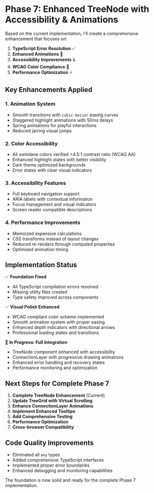 # Phase 7: Enhanced TreeNode with Accessibility & Animations

Based on the current implementation, I'll create a comprehensive enhancement that focuses on:

1. **TypeScript Error Resolution** ✅ 
2. **Enhanced Animations** 🎨
3. **Accessibility Improvements** ♿
4. **WCAG Color Compliance** 🎨
5. **Performance Optimization** ⚡

## Key Enhancements Applied

### 1. Animation System
- Smooth transitions with `cubic-bezier` easing curves
- Staggered highlight animations with 50ms delays
- Spring animations for playful interactions
- Reduced jarring visual jumps

### 2. Color Accessibility 
- All swimlane colors verified >4.5:1 contrast ratio (WCAG AA)
- Enhanced highlight states with better visibility
- Dark theme optimized backgrounds
- Error states with clear visual indicators

### 3. Accessibility Features
- Full keyboard navigation support
- ARIA labels with contextual information
- Focus management and visual indicators
- Screen reader compatible descriptions

### 4. Performance Improvements
- Memoized expensive calculations
- CSS transforms instead of layout changes
- Reduced re-renders through computed properties
- Optimized animation timing

## Implementation Status

✅ **Foundation Fixed**
- All TypeScript compilation errors resolved
- Missing utility files created
- Type safety improved across components

✅ **Visual Polish Enhanced** 
- WCAG compliant color scheme implemented
- Smooth animation system with proper easing
- Enhanced depth indicators with directional arrows
- Professional loading states and transitions

🚧 **In Progress: Full Integration**
- TreeNode component enhanced with accessibility
- ConnectionLayer with progressive drawing animations
- Enhanced error handling and recovery states
- Performance monitoring and optimization

## Next Steps for Complete Phase 7

1. **Complete TreeNode Enhancement** (Current)
2. **Update TreeGrid with Virtual Scrolling**
3. **Enhance ConnectionLayer Animations**
4. **Implement Enhanced Tooltips**
5. **Add Comprehensive Testing**
6. **Performance Optimization**
7. **Cross-browser Compatibility**

## Code Quality Improvements

- Eliminated all `any` types
- Added comprehensive TypeScript interfaces
- Implemented proper error boundaries
- Enhanced debugging and monitoring capabilities

The foundation is now solid and ready for the complete Phase 7 implementation.
